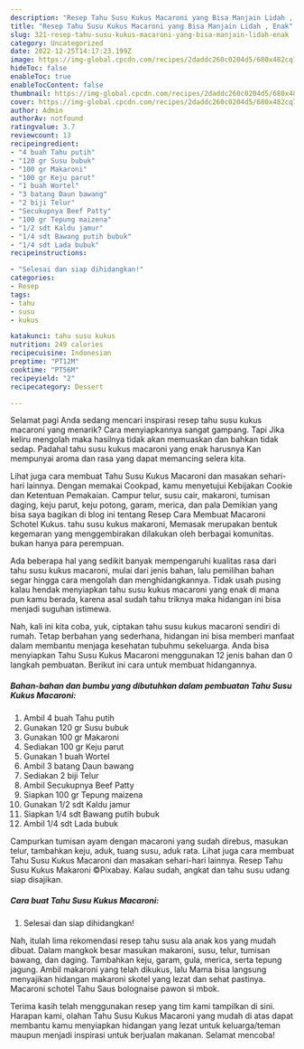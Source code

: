 ```yaml
---
description: "Resep Tahu Susu Kukus Macaroni yang Bisa Manjain Lidah , Enak"
title: "Resep Tahu Susu Kukus Macaroni yang Bisa Manjain Lidah , Enak"
slug: 321-resep-tahu-susu-kukus-macaroni-yang-bisa-manjain-lidah-enak
category: Uncategorized
date: 2022-12-25T14:17:23.199Z
image: https://img-global.cpcdn.com/recipes/2daddc260c0204d5/680x482cq70/tahu-susu-kukus-macaroni-foto-resep-utama.jpg
hideToc: false
enableToc: true
enableTocContent: false
thumbnail: https://img-global.cpcdn.com/recipes/2daddc260c0204d5/680x482cq70/tahu-susu-kukus-macaroni-foto-resep-utama.jpg
cover: https://img-global.cpcdn.com/recipes/2daddc260c0204d5/680x482cq70/tahu-susu-kukus-macaroni-foto-resep-utama.jpg
author: Admin
authorAv: notfound
ratingvalue: 3.7
reviewcount: 13
recipeingredient:
- "4 buah Tahu putih"
- "120 gr Susu bubuk"
- "100 gr Makaroni"
- "100 gr Keju parut"
- "1 buah Wortel"
- "3 batang Daun bawang"
- "2 biji Telur"
- "Secukupnya Beef Patty"
- "100 gr Tepung maizena"
- "1/2 sdt Kaldu jamur"
- "1/4 sdt Bawang putih bubuk"
- "1/4 sdt Lada bubuk"
recipeinstructions:

- "Selesai dan siap dihidangkan!"
categories:
- Resep
tags:
- tahu
- susu
- kukus

katakunci: tahu susu kukus 
nutrition: 249 calories
recipecuisine: Indonesian
preptime: "PT12M"
cooktime: "PT56M"
recipeyield: "2"
recipecategory: Dessert

---
```



Selamat pagi Anda sedang mencari inspirasi resep tahu susu kukus macaroni yang menarik? Cara menyiapkannya sangat gampang. Tapi Jika keliru mengolah maka hasilnya tidak akan memuaskan dan bahkan tidak sedap. Padahal tahu susu kukus macaroni yang enak harusnya Kan mempunyai aroma dan rasa yang dapat memancing selera kita.


Lihat juga cara membuat Tahu Susu Kukus Macaroni dan masakan sehari-hari lainnya. Dengan memakai Cookpad, kamu menyetujui Kebijakan Cookie dan Ketentuan Pemakaian. Campur telur, susu cair, makaroni, tumisan daging, keju parut, keju potong, garam, merica, dan pala Demikian yang bisa saya bagikan di blog ini tentang Resep Cara Membuat Macaroni Schotel Kukus. tahu susu kukus makaroni, Memasak merupakan bentuk kegemaran yang menggembirakan dilakukan oleh berbagai komunitas. bukan hanya para perempuan.

Ada beberapa hal yang sedikit banyak mempengaruhi kualitas rasa dari tahu susu kukus macaroni, mulai dari jenis bahan, lalu pemilihan bahan segar hingga cara mengolah dan menghidangkannya. Tidak usah pusing kalau hendak menyiapkan tahu susu kukus macaroni yang enak di mana pun kamu berada, karena asal sudah tahu triknya maka hidangan ini bisa menjadi suguhan istimewa.


Nah, kali ini kita coba, yuk, ciptakan tahu susu kukus macaroni sendiri di rumah. Tetap berbahan yang sederhana, hidangan ini bisa memberi manfaat dalam membantu menjaga kesehatan tubuhmu sekeluarga. Anda bisa menyiapkan Tahu Susu Kukus Macaroni menggunakan 12 jenis bahan dan 0 langkah pembuatan. Berikut ini cara untuk membuat hidangannya.

<!--inarticleads1-->

##### Bahan-bahan dan bumbu yang dibutuhkan dalam pembuatan Tahu Susu Kukus Macaroni:

1. Ambil 4 buah Tahu putih
1. Gunakan 120 gr Susu bubuk
1. Gunakan 100 gr Makaroni
1. Sediakan 100 gr Keju parut
1. Gunakan 1 buah Wortel
1. Ambil 3 batang Daun bawang
1. Sediakan 2 biji Telur
1. Ambil Secukupnya Beef Patty
1. Siapkan 100 gr Tepung maizena
1. Gunakan 1/2 sdt Kaldu jamur
1. Siapkan 1/4 sdt Bawang putih bubuk
1. Ambil 1/4 sdt Lada bubuk


Campurkan tumisan ayam dengan macaroni yang sudah direbus, masukan telur, tambahkan keju, aduk, tuang susu, aduk rata. Lihat juga cara membuat Tahu Susu Kukus Macaroni dan masakan sehari-hari lainnya. Resep Tahu Susu Kukus Makaroni ©Pixabay. Kalau sudah, angkat dan tahu susu udang siap disajikan. 

<!--inarticleads2-->

##### Cara buat Tahu Susu Kukus Macaroni:


1. Selesai dan siap dihidangkan!

Nah, itulah lima rekomendasi resep tahu susu ala anak kos yang mudah dibuat. Dalam mangkok besar masukan makaroni, susu, telur, tumisan bawang, dan daging. Tambahkan keju, garam, gula, merica, serta tepung jagung. Ambil makaroni yang telah dikukus, lalu Mama bisa langsung menyajikan hidangan makaroni skotel yang lezat dan sehat pastinya. Macaroni schotel Tahu Saus bolognaise pawon si mbok. 

Terima kasih telah menggunakan resep yang tim kami tampilkan di sini. Harapan kami, olahan Tahu Susu Kukus Macaroni yang mudah di atas dapat membantu kamu menyiapkan hidangan yang lezat untuk keluarga/teman maupun menjadi inspirasi untuk berjualan makanan. Selamat mencoba!
